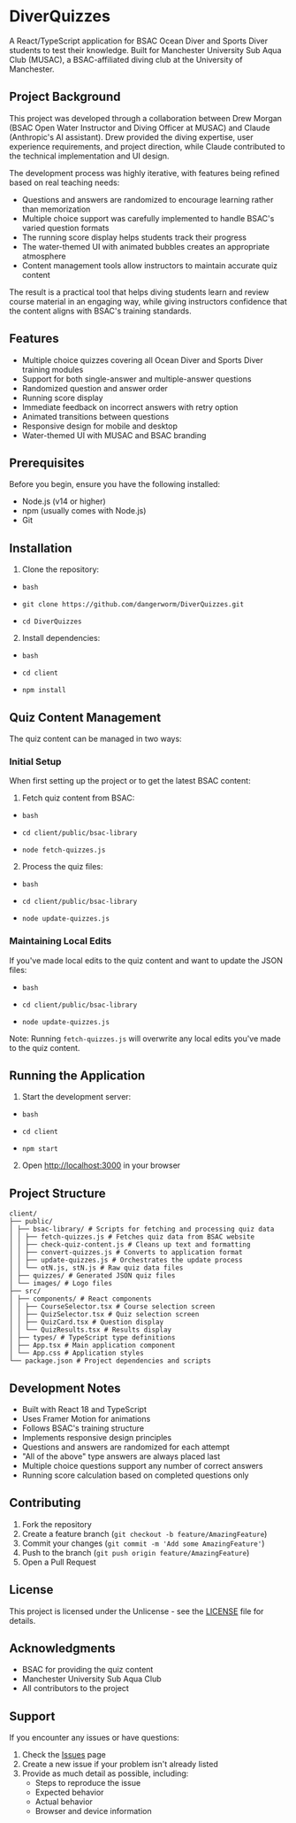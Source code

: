 # DiverQuizzes

A React/TypeScript application for BSAC Ocean Diver and Sports Diver students to test their knowledge. Built for Manchester University Sub Aqua Club (MUSAC), a BSAC-affiliated diving club at the University of Manchester.

## Project Background

This project was developed through a collaboration between Drew Morgan (BSAC Open Water Instructor and Diving Officer at MUSAC) and Claude (Anthropic's AI assistant). Drew provided the diving expertise, user experience requirements, and project direction, while Claude contributed to the technical implementation and UI design.

The development process was highly iterative, with features being refined based on real teaching needs:
- Questions and answers are randomized to encourage learning rather than memorization
- Multiple choice support was carefully implemented to handle BSAC's varied question formats
- The running score display helps students track their progress
- The water-themed UI with animated bubbles creates an appropriate atmosphere
- Content management tools allow instructors to maintain accurate quiz content

The result is a practical tool that helps diving students learn and review course material in an engaging way, while giving instructors confidence that the content aligns with BSAC's training standards.
## Features

- Multiple choice quizzes covering all Ocean Diver and Sports Diver training modules
- Support for both single-answer and multiple-answer questions
- Randomized question and answer order
- Running score display
- Immediate feedback on incorrect answers with retry option
- Animated transitions between questions
- Responsive design for mobile and desktop
- Water-themed UI with MUSAC and BSAC branding

## Prerequisites

Before you begin, ensure you have the following installed:
- Node.js (v14 or higher)
- npm (usually comes with Node.js)
- Git

## Installation

1. Clone the repository:

- `bash`

- `git clone https://github.com/dangerworm/DiverQuizzes.git`

- `cd DiverQuizzes`

2. Install dependencies:

- `bash`

- `cd client`

- `npm install`


## Quiz Content Management

The quiz content can be managed in two ways:

### Initial Setup

When first setting up the project or to get the latest BSAC content:

1. Fetch quiz content from BSAC:

- `bash`

- `cd client/public/bsac-library`

- `node fetch-quizzes.js`


2. Process the quiz files:

- `bash`

- `cd client/public/bsac-library`

- `node update-quizzes.js`


### Maintaining Local Edits

If you've made local edits to the quiz content and want to update the JSON files:


- `bash`

- `cd client/public/bsac-library`

- `node update-quizzes.js`


Note: Running `fetch-quizzes.js` will overwrite any local edits you've made to the quiz content.

## Running the Application

1. Start the development server:

- `bash`

- `cd client`

- `npm start`


2. Open [http://localhost:3000](http://localhost:3000) in your browser

## Project Structure

```
client/
├── public/
│ ├── bsac-library/ # Scripts for fetching and processing quiz data
│ │ ├── fetch-quizzes.js # Fetches quiz data from BSAC website
│ │ ├── check-quiz-content.js # Cleans up text and formatting
│ │ ├── convert-quizzes.js # Converts to application format
│ │ ├── update-quizzes.js # Orchestrates the update process
│ │ └── otN.js, stN.js # Raw quiz data files
│ ├── quizzes/ # Generated JSON quiz files
│ └── images/ # Logo files
├── src/
│ ├── components/ # React components
│ │ ├── CourseSelector.tsx # Course selection screen
│ │ ├── QuizSelector.tsx # Quiz selection screen
│ │ ├── QuizCard.tsx # Question display
│ │ └── QuizResults.tsx # Results display
│ ├── types/ # TypeScript type definitions
│ ├── App.tsx # Main application component
│ └── App.css # Application styles
└── package.json # Project dependencies and scripts
```

## Development Notes

- Built with React 18 and TypeScript
- Uses Framer Motion for animations
- Follows BSAC's training structure
- Implements responsive design principles
- Questions and answers are randomized for each attempt
- "All of the above" type answers are always placed last
- Multiple choice questions support any number of correct answers
- Running score calculation based on completed questions only

## Contributing

1. Fork the repository
2. Create a feature branch (`git checkout -b feature/AmazingFeature`)
3. Commit your changes (`git commit -m 'Add some AmazingFeature'`)
4. Push to the branch (`git push origin feature/AmazingFeature`)
5. Open a Pull Request

## License

This project is licensed under the Unlicense - see the [LICENSE](LICENSE) file for details.

## Acknowledgments

- BSAC for providing the quiz content
- Manchester University Sub Aqua Club
- All contributors to the project

## Support

If you encounter any issues or have questions:
1. Check the [Issues](https://github.com/dangerworm/DiverQuizzes/issues) page
2. Create a new issue if your problem isn't already listed
3. Provide as much detail as possible, including:
   - Steps to reproduce the issue
   - Expected behavior
   - Actual behavior
   - Browser and device information
